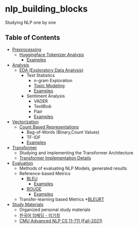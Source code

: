 # nlp_building_blocks
Studying NLP one by one

## Table of Contents
* [Preprocessing](./preprocessing/README.md)
    * [Huggingface Tokenizer Analysis](./preprocessing/tokenizer_huggingface.md)
        * [Examples](./preprocessing/tokenize_huggingface_examples.ipynb)
* [Analysis](./analysis/README.md)
    * [EDA (Exploratory Data Analysis)](./analysis/eda.md)
        * Text Statistics
            * n-gram Exploration
            * [Topic Modeling](./analysis/topic_modeling.md)
            <!-- * Wordcloud -->
            * [Examples](./analysis/eda_text_statistics.ipynb)
        * Sentiment Analysis
            * VADER
            * TextBlob
            * Flair
            * [Examples](./analysis/eda_sentiment.ipynb)
* [Vectorization](./vectorization/README.md)
    * [Count Based Representations](./vectorization/count_based_representations.md)
        * Bag-of-Words (Binary,Count Values)
        * TF-IDF
        * [Examples](./vectorization/count_based_representations.ipynb) 
* [Transformer](./transformer/README.md)
    * Studying and implementing the Transformer Architecture
    * [Transformer Implementation Details](./transformer/implementation/README.md)
* [Evaluation](./evaluation/README.md)
    * Methods of evaluating NLP Models, generated results
    * Reference-based Metrics
        * [BLEU](./evaluation/bleu.md)
            * [Examples](./evaluation/bleu.ipynb)
        * [ROUGE](./evaluation/rouge.md)
            * [Examples](./evaluation/rouge.ipynb)
    * Transfer-learning based Metrics
        *[BLEURT](./evaluation/bleurt.md)
* [Study Materials](./study_materials/README.md)
    * Organized personal study materials
    * [한국어 임베딩 - 이기창](./study_materials/한국어임베딩_이기창/README.md)
    * [CMU Advanced NLP CS 11-711 (Fall-2021)](./study_materials/2021_cmu_advanced_nlp/README.md)
